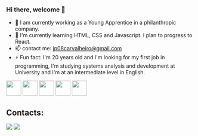 ### Hi there, welcome 👋
- 🔭 I am currently working as a Young Apprentice in a philanthropic company.
- 🌱 I'm currently learning HTML, CSS and Javascript. I plan to progress to React.
- 📫 contact me: jp08carvalheiro@gmail.com
- ⚡ Fun fact: I'm 20 years old and I'm looking for my first job in programming, I'm studying systems analysis and development at University and I'm at an intermediate level in English.

<img loading="lazy" src="https://cdn.jsdelivr.net/gh/devicons/devicon/icons/git/git-original.svg" width="40" height="40"/> <img src="https://cdn.jsdelivr.net/gh/devicons/devicon/icons/github/github-original-wordmark.svg" width="40" height="40"/> <img src="https://cdn.jsdelivr.net/gh/devicons/devicon/icons/css3/css3-original.svg" width="40" height="40"/> <img src="https://cdn.jsdelivr.net/gh/devicons/devicon/icons/html5/html5-original.svg" width="40" height="40"/> <img src="https://cdn.jsdelivr.net/gh/devicons/devicon/icons/javascript/javascript-original.svg" width="40" height="40"/>

## Contacts:  
<div>
<a href="https://www.instagram.com/joao_p6dro/" target="_blank"><img loading="lazy" src="https://img.shields.io/badge/-Instagram-%23E4405F?style=for-the-badge&logo=instagram&logoColor=white" target="_blank"></a>
<a href="https://www.linkedin.com/in/joão-pedro-carvalheiro-teixeira-57213a260/" target="_blank"><img loading="lazy" src="https://img.shields.io/badge/-LinkedIn-%230077B5?style=for-the-badge&logo=linkedin&logoColor=white" target="_blank"></a>   
</div>
